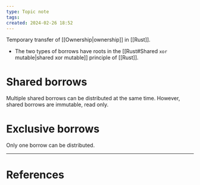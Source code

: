 ```yaml
---
type: Topic note
tags: 
created: 2024-02-26 18:52
---
```

Temporary transfer of [[Ownership|ownership]] in [[Rust]].

- The two types of borrows have roots in the [[Rust#Shared `xor` mutable|shared xor mutable]] principle of [[Rust]].
# Shared borrows

Multiple shared borrows can be distributed at the same time. However, shared borrows are immutable, read only.

# Exclusive borrows

Only one borrow can be distributed.

---
# References
